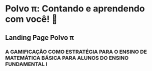 # Polvo π: Contando e aprendendo com você! 🦑
## Landing Page Polvo π

### A GAMIFICAÇÃO COMO ESTRATÉGIA PARA O ENSINO DE MATEMÁTICA BÁSICA PARA ALUNOS DO ENSINO FUNDAMENTAL I
